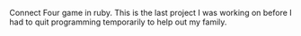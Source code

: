 Connect Four game in ruby.
This is the last project I was working on before I had to quit programming temporarily to help out my family.
